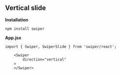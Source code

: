 ## Vertical slide

**Installation**
```
npm install swiper
```

**App.jsx**
```
import { Swiper, SwiperSlide } from 'swiper/react';

    <Swiper
        direction="vertical"
    >
    </Swiper>
```
